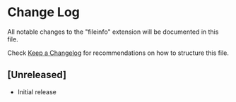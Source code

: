 # Change Log

All notable changes to the "fileinfo" extension will be documented in this file.

Check [Keep a Changelog](http://keepachangelog.com/) for recommendations on how to structure this file.

## [Unreleased]

- Initial release
